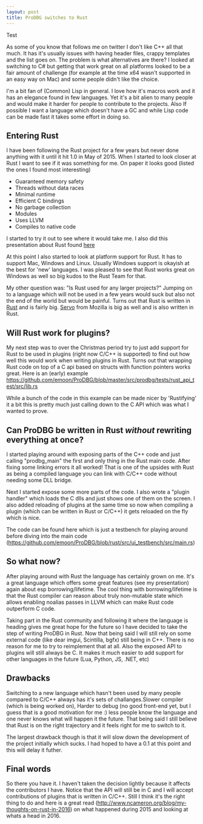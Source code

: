 ```yaml
---
layout: post
title: ProDBG switches to Rust 
---
```


Test

As some of you know that follows me on twitter I don't like C++ all that much. It has it's usually issues with having header files, crappy templates and the list goes on.
The problem is what alternatives are there? I looked at switching to C# but getting that work great on all platforms looked to be a fair amount of challenge (for example at the time x64 wasn't supported in an easy way on Mac) and some people didn't like the choice.

I'm a bit fan of (Common) Lisp in general. I love how it's macros work and it has an elegance found in few languages. Yet it's a bit alien to many people and would make it harder for people to contribute to the projects. Also If possible I want a language which doesn't have a GC and while Lisp code can be made fast it takes some effort in doing so.

Entering Rust
-------------

I have been following the Rust project for a few years but never done anything with it until it hit 1.0 in May of 2015. When I started to look closer at Rust I want to see if it was something for me. On paper it looks good (listed the ones I found most interesting)

* Guaranteed memory safety
* Threads without data races
* Minimal runtime
* Efficient C bindings
* No garbage collection
* Modules
* Uses LLVM 
* Compiles to native code

I started to try it out to see where it would take me. I also did this presentation about Rust found [here](http://prodbg.com/rust_pres/index.html)

At this point I also started to look at platform support for Rust. It has to support Mac, Windows and Linux. Usually Windows support is okayish at the best for 'new' languages. I was pleased to see that Rust works great on Windows as well so big kudos to the Rust Team for that.

My other question was: "Is Rust used for any larger projects?" Jumping on to a language which will not be used in a few years would suck but also not the end of the world but would be painful.
Turns out that Rust is written in [Rust](https://github.com/rust-lang/rust) and is fairly big. [Servo](https://github.com/servo/servo/wiki/Design) from Mozilla is big as well and is also written in Rust.

Will Rust work for plugins?
---------------------------

My next step was to over the Christmas period try to just add support for Rust to be used in plugins (right now C/C++ is supported) to find out how well this would work when writing plugins in Rust. Turns out that wrapping Rust code on top of a C api based on structs with function pointers works great. Here is an (early) example https://github.com/emoon/ProDBG/blob/master/src/prodbg/tests/rust_api_test/src/lib.rs

While a bunch of the code in this example can be made nicer by 'Rustifying' it a bit this is pretty much just calling down to the C API which was what I wanted to prove.

Can ProDBG be written in Rust *without* rewriting everything at once?
------------------------------------------------------------------

I started playing around with exposing parts of the C++ code and just calling "prodbg_main" the first and only thing in the Rust main code. After fixing some linking errors it all worked! That is one of the upsides with Rust as being a compiled language you can link with C/C++ code without needing some DLL bridge.

Next I started expose some more parts of the code. I also wrote a "plugin handler" which loads the C dlls and just shows one of them on the screen. I also added reloading of plugins at the same time so now when compiling a plugin (which can be written in Rust or C/C++) it gets reloaded on the fly which is nice.

The code can be found here which is just a testbench for playing around before diving into the main code (https://github.com/emoon/ProDBG/blob/rust/src/ui_testbench/src/main.rs)

So what now?
------------

After playing around with Rust the language has certainly grown on me. It's a great language which offers some great features (see my presentation) again about esp borrowing/lifetime. The cool thing with borrowing/lifetime is that the Rust compiler can reason about truly non-mutable state which allows enabling noalias passes in LLVM which can make Rust code outperform C code.

Taking part in the Rust community and following it where the language is heading gives me great hope for the future so I have decided to take the step of writing ProDBG in Rust. Now that being said I will still rely on some external code (like dear imgui, Scintilla, bgfx) still being in C++. There is no reason for me to try to reimplement that at all. Also the exposed API to plugins will still always be C. It makes it *much* easier to add support for other languages in the future (Lua, Python, JS, .NET, etc)

Drawbacks
---------

Switching to a new language which hasn't been used by many people compared to C/C++ always has it's sets of challanges.Slower compiler (which is being worked on), Harder to debug (no good front-end yet, but I guess that is a good motivation for me :) less people know the language and one never knows what will happen it the future. That being said I still believe that Rust is on the right trajectory and it feels right for me to switch to it. 

The largest drawback though is that it will slow down the development of the project initially which sucks. I had hoped to have a 0.1 at this point and this will delay it futher.

Final words
-----------

So there you have it. I haven't taken the decision lightly because it affects the contributors I have. Notice that the API will still be in C and I will accept contributions of plugins that is written in C/C++. 
Still I think it's the right thing to do and here is a great read (http://www.ncameron.org/blog/my-thoughts-on-rust-in-2016) on what happened during 2015 and looking at whats a head in 2016. 


